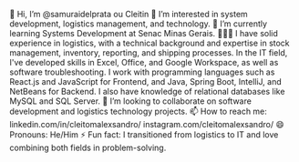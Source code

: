 👋 Hi, I’m @samuraidelprata ou Cleitin
👀 I’m interested in system development, logistics management, and technology.
🌱 I’m currently learning Systems Development at Senac Minas Gerais.
👨🏾‍💻 I have solid experience in logistics, with a technical background and expertise in stock management, inventory, reporting, and shipping processes. In the IT field, I've developed skills in Excel, Office, and Google Workspace, as well as software troubleshooting. I work with programming languages such as React.js and JavaScript for Frontend, and Java, Spring Boot, IntelliJ, and NetBeans for Backend. I also have knowledge of relational databases like MySQL and SQL Server.
💞️ I’m looking to collaborate on software development and logistics technology projects.
📫 How to reach me: 
linkedin.com/in/cleitomalexsandro/
instagram.com/cleitomalexsandro/
😄 Pronouns: He/Him
⚡ Fun fact: I transitioned from logistics to IT and love combining both fields in problem-solving.

<!--- samuraidelprata/samuraidelprata is a ✨ special ✨ repository because its `README.md` appears on your GitHub profile. --->

